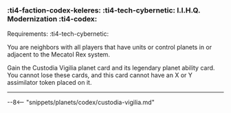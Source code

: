 ### :ti4-faction-codex-keleres: :ti4-tech-cybernetic: **I.I.H.Q. Modernization** :ti4-codex:

Requirements: :ti4-tech-cybernetic:

You are neighbors with all players that have units or control planets in or adjacent to the Mecatol Rex system.

Gain the Custodia Vigilia planet card and its legendary planet ability card.
You cannot lose these cards, and this card cannot have an X or Y assimilator token placed on it.

---

--8<-- "snippets/planets/codex/custodia-vigilia.md"
